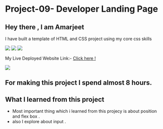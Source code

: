 # Project-09-  Developer Landing Page
 ## Hey there ,  I am Amarjeet 
 I have built a template of HTML and CSS project using my core css skills 
 
 ![](https://img.shields.io/badge/Project-09-grren)
 ![](https://img.shields.io/badge/HTML-5-orange)
 ![](https://img.shields.io/badge/CSS-3-blue)

 My Live Deployed Website Link:- [Click here !](https://app.netlify.com/sites/project-04-a-small-web-page/overview)
  
![](./images/web-page)

 ## For making this project I spend almost 8 hours.

 ## What I learned from this project 
 - Most important thing which i learned from this projecy is about position and flex box .
 - also I explore about input .
  


